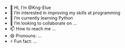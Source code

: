 - 👋 Hi, I’m @Kng-Elue
- 👀 I’m interested in improving my skills at programming
- 🌱 I’m currently learning Python
- 💞️ I’m looking to collaborate on ...
- 📫 How to reach me ...
- 😄 Pronouns: ...
- ⚡ Fun fact: ...

<!---
Kng-Elue/Kng-Elue is a ✨ special ✨ repository because its `README.md` (this file) appears on your GitHub profile.
You can click the Preview link to take a look at your changes.
--->
